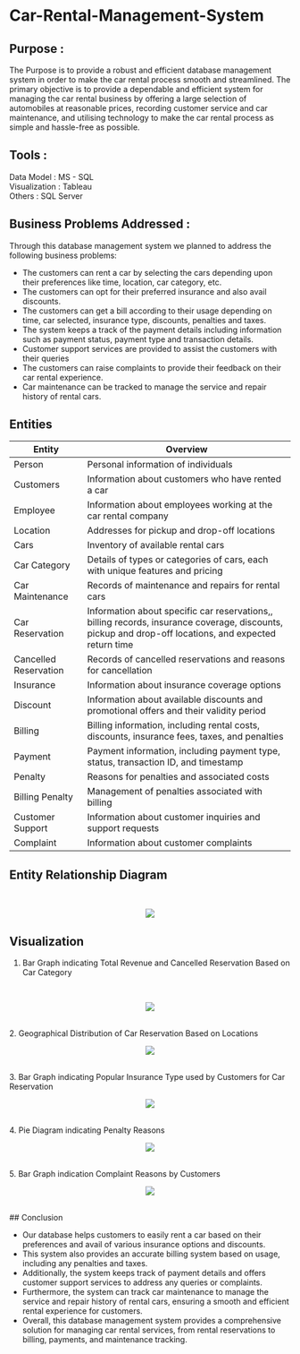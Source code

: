 # Car-Rental-Management-System

## Purpose : 

The Purpose is to provide a robust and efficient database management system in order to make the car rental process smooth and streamlined. The primary objective is to provide a dependable and efficient system for managing the car rental business by offering a large selection of automobiles at reasonable prices, recording customer service and car maintenance, and utilising technology to make the car rental process as simple and hassle-free as possible.


## Tools : 

Data Model  : MS - SQL
<br>
Visualization : Tableau 
<br>
Others : SQL Server

## Business Problems Addressed :

Through this database management system we planned to address the following business problems:
* The customers can rent a car by selecting the cars depending upon their preferences like time, location, car category, etc. 
* The customers can opt for their preferred insurance and also avail discounts.
* The customers can get a bill according to their usage depending on time, car selected, insurance type, discounts, penalties and taxes.
* The system keeps a track of the payment details including information such as payment status, payment type and transaction details.
* Customer support services are provided to assist the customers with their queries
* The customers can raise complaints to provide their feedback on their car rental experience.
* Car maintenance can be tracked to manage the service and repair history of rental cars.


## Entities

| Entity  | Overview |
| ------------- | ------------- |
| Person  | Personal information of individuals |
| Customers  | Information about customers who have rented a car  |
| Employee  | Information about employees working at the car rental company |
| Location | Addresses for pickup and drop-off locations |
| Cars | Inventory of available rental cars |
| Car Category | Details of types or categories of cars, each with unique features and pricing |
| Car Maintenance | Records of maintenance and repairs for rental cars |
| Car Reservation | Information about specific car reservations,, billing records, insurance coverage, discounts, pickup and drop-off locations, and expected return time |
| Cancelled Reservation | Records of cancelled reservations and reasons for cancellation |
| Insurance | Information about insurance coverage options |
| Discount | Information about available discounts and promotional offers and their validity period |
| Billing | Billing information, including rental costs, discounts, insurance fees, taxes, and penalties |
| Payment | Payment information, including payment type, status, transaction ID, and timestamp |
| Penalty | Reasons for penalties and associated costs |
| Billing Penalty | Management of penalties associated with billing |
| Customer Support | Information about customer inquiries and support requests |
| Complaint | Information about customer complaints|


## Entity Relationship Diagram 
<br>
<p align="center">
  <img src="https://github.com/vidhisejpal/Car-Rental-Management-System/blob/main/Final_ERD.png">
</p>

## Visualization 

1. Bar Graph indicating Total Revenue and Cancelled Reservation Based on Car Category
<br>
  <p align="center">
    <img src="https://github.com/vidhisejpal/Car-Rental-Management-System/blob/main/Visualization/Car%20Category%20Stats.png">
  </p>
  <br>
2. Geographical Distribution of Car Reservation Based on Locations
<br>
  <p align="center">
    <img src="https://github.com/vidhisejpal/Car-Rental-Management-System/blob/main/Visualization/Car%20Reservation%20Locations.png">
  </p>
  <br>
3. Bar Graph indicating Popular Insurance Type used by Customers for Car Reservation
<br>
   <p align="center">
    <img src="https://github.com/vidhisejpal/Car-Rental-Management-System/blob/main/Visualization/Popular%20Insurance%20Type.png">
   </p>
   <br>
4. Pie Diagram indicating Penalty Reasons
<br>
  <p align="center">
    <img src="https://github.com/vidhisejpal/Car-Rental-Management-System/blob/main/Visualization/Penalty%20Distribution.png">
  </p>
 <br> 
5. Bar Graph indication Complaint Reasons by Customers
<br>
   <p align="center">
      <img src="https://github.com/vidhisejpal/Car-Rental-Management-System/blob/main/Visualization/Complaint%20Details.png">
    </p>
<br>
## Conclusion 

* Our database helps customers to easily rent a car based on their preferences and avail of various insurance options and discounts. 
* This  system also provides an accurate billing system based on usage, including any penalties and taxes. 
* Additionally, the system keeps track of payment details and offers customer support services to address any queries or complaints.
* Furthermore, the system can track car maintenance to manage the service and repair history of rental cars, ensuring a smooth and efficient rental experience for customers.
* Overall, this database management system provides a comprehensive solution for managing car rental services, from rental reservations to billing, payments, and maintenance tracking.
